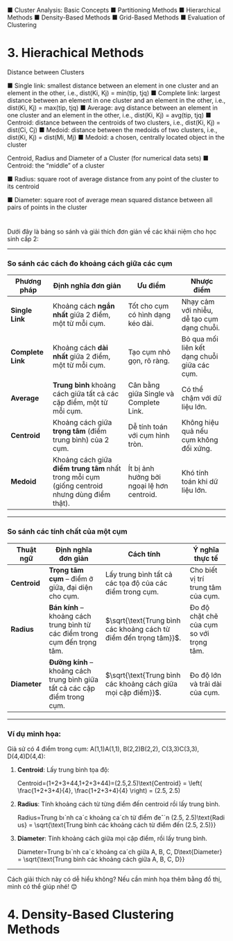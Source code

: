 ■ Cluster Analysis: Basic Concepts
■ Partitioning Methods
■ Hierarchical Methods
■ Density-Based Methods
■ Grid-Based Methods
■ Evaluation of Clustering


# 3. Hierachical Methods

Distance between Clusters

■ Single link: smallest distance between an element in one cluster and
an element in the other, i.e., dist(Ki, Kj) = min(tip, tjq)
■ Complete link: largest distance between an element in one cluster and
an element in the other, i.e., dist(Ki, Kj) = max(tip, tjq)
■ Average: avg distance between an element in one cluster and an
element in the other, i.e., dist(Ki, Kj) = avg(tip, tjq)
■ Centroid: distance between the centroids of two clusters, i.e., dist(Ki,
Kj) = dist(Ci, Cj)
■ Medoid: distance between the medoids of two clusters, i.e., dist(Ki, Kj)
= dist(Mi, Mj)
■ Medoid: a chosen, centrally located object in the cluster


Centroid, Radius and Diameter of a
Cluster (for numerical data sets)
■ Centroid: the “middle” of a cluster

■ Radius: square root of average distance from any
point of the cluster to its centroid

■ Diameter: square root of average mean squared
distance between all pairs of points in the cluster


# 

Dưới đây là bảng so sánh và giải thích đơn giản về các khái niệm cho học sinh cấp 2:

---

### **So sánh các cách đo khoảng cách giữa các cụm**

|**Phương pháp**|**Định nghĩa đơn giản**|**Ưu điểm**|**Nhược điểm**|
|---|---|---|---|
|**Single Link**|Khoảng cách **ngắn nhất** giữa 2 điểm, một từ mỗi cụm.|Tốt cho cụm có hình dạng kéo dài.|Nhạy cảm với nhiễu, dễ tạo cụm dạng chuỗi.|
|**Complete Link**|Khoảng cách **dài nhất** giữa 2 điểm, một từ mỗi cụm.|Tạo cụm nhỏ gọn, rõ ràng.|Bỏ qua mối liên kết dạng chuỗi giữa các cụm.|
|**Average**|**Trung bình** khoảng cách giữa tất cả các cặp điểm, một từ mỗi cụm.|Cân bằng giữa Single và Complete Link.|Có thể chậm với dữ liệu lớn.|
|**Centroid**|Khoảng cách giữa **trọng tâm** (điểm trung bình) của 2 cụm.|Dễ tính toán với cụm hình tròn.|Không hiệu quả nếu cụm không đối xứng.|
|**Medoid**|Khoảng cách giữa **điểm trung tâm** nhất trong mỗi cụm (giống centroid nhưng dùng điểm thật).|Ít bị ảnh hưởng bởi ngoại lệ hơn centroid.|Khó tính toán khi dữ liệu lớn.|

---

### **So sánh các tính chất của một cụm**

| **Thuật ngữ** | **Định nghĩa đơn giản**                                                     | **Cách tính**                                                     | **Ý nghĩa thực tế**                      |
| ------------- | --------------------------------------------------------------------------- | ----------------------------------------------------------------- | ---------------------------------------- |
| **Centroid**  | **Trọng tâm cụm** – điểm ở giữa, đại diện cho cụm.                          | Lấy trung bình tất cả các tọa độ của các điểm trong cụm.          | Cho biết vị trí trung tâm của cụm.       |
| **Radius**    | **Bán kính** – khoảng cách trung bình từ các điểm trong cụm đến trọng tâm.  | $\sqrt{\text{Trung bình các khoảng cách từ điểm đến trọng tâm}}$. | Đo độ chặt chẽ của cụm so với trọng tâm. |
| **Diameter**  | **Đường kính** – khoảng cách trung bình giữa tất cả các cặp điểm trong cụm. | $\sqrt{\text{Trung bình các khoảng cách giữa mọi cặp điểm}}$.     | Đo độ lớn và trải dài của cụm.           |

---

### **Ví dụ minh họa:**

Giả sử có 4 điểm trong cụm: A(1,1)A(1,1), B(2,2)B(2,2), C(3,3)C(3,3), D(4,4)D(4,4):

1. **Centroid**: Lấy trung bình tọa độ:
    
    Centroid=(1+2+3+44,1+2+3+44)=(2.5,2.5)\text{Centroid} = \left( \frac{1+2+3+4}{4}, \frac{1+2+3+4}{4} \right) = (2.5, 2.5)
2. **Radius**: Tính khoảng cách từ từng điểm đến centroid rồi lấy trung bình.
    
    Radius=Trung bıˋnh caˊc khoảng caˊch từ điểm đeˆˊn (2.5, 2.5)\text{Radius} = \sqrt{\text{Trung bình các khoảng cách từ điểm đến (2.5, 2.5)}}
3. **Diameter**: Tính khoảng cách giữa mọi cặp điểm, rồi lấy trung bình.
    
    Diameter=Trung bıˋnh caˊc khoảng caˊch giữa A, B, C, D\text{Diameter} = \sqrt{\text{Trung bình các khoảng cách giữa A, B, C, D}}

---

Cách giải thích này có dễ hiểu không? Nếu cần minh họa thêm bằng đồ thị, mình có thể giúp nhé! 😊


# 4. Density-Based Clustering Methods